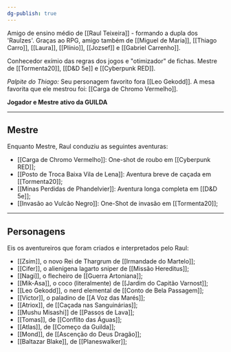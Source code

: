 ```yaml
---
dg-publish: true
---
```

Amigo de ensino médio de [[Raul Teixeira]] - formando a dupla dos 'Raulzes'.
Graças ao RPG, amigo também de [[Miguel de Maria]], [[Thiago Carro]], [[Laura]], [[Plínio]], [[Jozsef]] e [[Gabriel Carrenho]].

Conhecedor exímio das regras dos jogos e "otimizador" de fichas.
Mestre de [[Tormenta20]], [[D&D 5e]] e [[Cyberpunk RED]].

*Palpite do Thiago:* Seu personagem favorito fora [[Leo Gekodd]]. A mesa favorita que ele mestrou foi: [[Carga de Chromo Vermelho]].

**Jogador e Mestre ativo da GUILDA**

---
## Mestre
Enquanto Mestre, Raul conduziu as seguintes aventuras:
- [[Carga de Chromo Vermelho]]: One-shot de roubo em [[Cyberpunk RED]];
- [[Posto de Troca Baixa Vila de Lena]]: Aventura breve de caçada em [[Tormenta20]];
- [[Minas Perdidas de Phandelvier]]: Aventura longa completa em [[D&D 5e]];
- [[Invasão ao Vulcão Negro]]: One-Shot de invasão em [[Tormenta20]]; 
---
## Personagens
Eis os aventureiros que foram criados e interpretados pelo Raul:
- [[Zsim]], o novo Rei de Thargrum de [[Irmandade do Martelo]];
- [[Cifer]], o alienígena lagarto sniper de [[Missão Hereditus]];
- [[Nagi]], o flecheiro de [[Guerra Artoniana]];
- [[Mik-Asa]], o coco (literalmente) de [[Jardim do Capitão Varnost]];
- [[Leo Gekodd]], o nerd elemental de [[Conto de Bela Passagem]];
- [[Victor]], o paladino de [[A Voz das Marés]];
- [[Atriox]], de [[Caçada nas Sanguinárias]];
- [[Mushu Misashi]] de [[Passos de Lava]];
- [[Tomas]], de [[Conflito das Águas]];
- [[Atlas]], de [[Começo da Guilda]];
- [[Mond]], de [[Ascenção do Deus Dragão]];
- [[Baltazar Blake]], de [[Planeswalker]];
